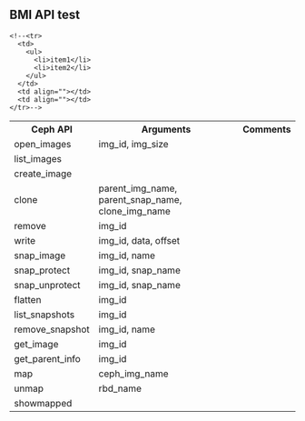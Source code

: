 <h2>BMI API test</h2>

<table>
  <tbody>
    <tr>
      <th>Ceph API</th>
      <th align="center">Arguments</th>
      <th align="right">Comments</th>
    </tr>
    <tr>
      <td>open_images</td>
      <td align="">img_id, img_size</td>
      <td align=""></td>
    </tr>
    <tr>
      <td>list_images</td>
      <td align=""></td>
      <td align=""></td>
    </tr>
    <tr>
      <td>create_image</td>
      <td align=""></td>
      <td align=""></td>
    </tr>
    <tr>
      <td>clone</td>
      <td align="">parent_img_name, parent_snap_name, clone_img_name</td>
      <td align=""></td>
    </tr>
    <tr>
      <td>remove</td>
      <td align="">img_id</td>
      <td align=""></td>
    </tr>
    <tr>
      <td>write</td>
      <td align="">img_id, data, offset</td>
      <td align=""></td>
    </tr>
    <tr>
      <td>snap_image</td>
      <td align="">img_id, name</td>
      <td align=""></td>
    </tr>
    <tr>
      <td>snap_protect</td>
      <td align="">img_id, snap_name</td>
      <td align=""></td>
    </tr>
    <tr>
      <td>snap_unprotect</td>
      <td align="">img_id, snap_name</td>
      <td align=""></td>
    </tr>
    <tr>
      <td>flatten</td>
      <td align="">img_id</td>
      <td align=""></td>
    </tr>
    <tr>
      <td>list_snapshots</td>
      <td align="">img_id</td>
      <td align=""></td>
    </tr>
    <tr>
      <td>remove_snapshot</td>
      <td align="">img_id, name</td>
      <td align=""></td>
    </tr>
    <tr>
      <td>get_image</td>
      <td align="">img_id</td>
      <td align=""></td>
    </tr>
    <tr>
      <td>get_parent_info</td>
      <td align="">img_id</td>
      <td align=""></td>
    </tr>
    <tr>
      <td>map</td>
      <td align="">ceph_img_name</td>
      <td align=""></td>
    </tr>
    <tr>
      <td>unmap</td>
      <td align="">rbd_name</td>
      <td align=""></td>
    </tr>
    <tr>
      <td>showmapped</td>
      <td align=""></td>
      <td align=""></td>
    </tr>
    
    <!--<tr>
      <td>
        <ul>
          <li>item1</li>
          <li>item2</li>
        </ul>
      </td>
      <td align=""></td>
      <td align=""></td>
    </tr>-->
  </tbody>
</table>
